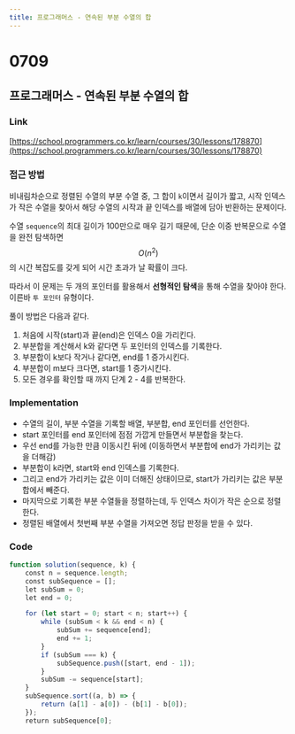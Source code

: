 ```yaml
---
title: 프로그래머스 - 연속된 부분 수열의 합
---
```


# 0709

## **프로그래머스 - 연속된 부분 수열의 합**

### **Link**

[https://school.programmers.co.kr/learn/courses/30/lessons/178870](https://school.programmers.co.kr/learn/courses/30/lessons/178870)

### **접근 방법**

비내림차순으로 정렬된 수열의 부분 수열 중, 그 합이 `k`이면서 길이가 짧고, 시작 인덱스가 작은 수열을 찾아서 해당 수열의 시작과 끝 인덱스를 배열에 담아 반환하는 문제이다.

수열 `sequence`의 최대 길이가 100만으로 매우 길기 때문에, 단순 이중 반복문으로 수열을 완전 탐색하면 $$O(n^2)$$의 시간 복잡도를 갖게 되어 시간 초과가 날 확률이 크다.

따라서 이 문제는 두 개의 포인터를 활용해서 **선형적인 탐색**을 통해 수열을 찾아야 한다. 이른바 `투 포인터` 유형이다.

풀이 방법은 다음과 같다.

1. 처음에 시작(start)과 끝(end)은 인덱스 0을 가리킨다.
2. 부분합을 계산해서 k와 같다면 두 포인터의 인덱스를 기록한다.
3. 부분합이 k보다 작거나 같다면, end를 1 증가시킨다.
4. 부분합이 m보다 크다면, start를 1 증가시킨다.
5. 모든 경우를 확인할 때 까지 단계 2 - 4를 반복한다.

### **Implementation**

- 수열의 길이, 부분 수열을 기록할 배열, 부분합, end 포인터를 선언한다.
- start 포인터를 end 포인터에 점점 가깝게 만들면서 부분합을 찾는다.
- 우선 end를 가능한 만큼 이동시킨 뒤에 (이동하면서 부분합에 end가 가리키는 값을 더해감)
- 부분합이 k라면, start와 end 인덱스를 기록한다.
- 그리고 end가 가리키는 값은 이미 더해진 상태이므로, start가 가리키는 값은 부분합에서 빼준다.
- 마지막으로 기록한 부분 수열들을 정렬하는데, 두 인덱스 차이가 작은 순으로 정렬한다.
- 정렬된 배열에서 첫번째 부분 수열을 가져오면 정답 판정을 받을 수 있다.

### **Code**

```js
function solution(sequence, k) {
    const n = sequence.length;
    const subSequence = [];
    let subSum = 0;
    let end = 0;

    for (let start = 0; start < n; start++) {
        while (subSum < k && end < n) {
            subSum += sequence[end];
            end += 1;
        }
        if (subSum === k) {
            subSequence.push([start, end - 1]);
        }
        subSum -= sequence[start];
    }
    subSequence.sort((a, b) => {
        return (a[1] - a[0]) - (b[1] - b[0]);
    });
    return subSequence[0];
```

